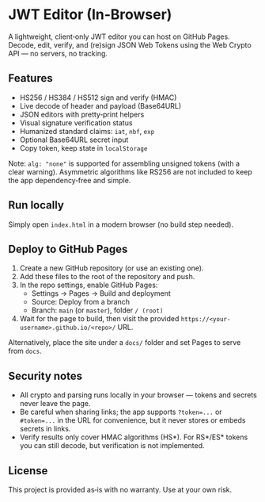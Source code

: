 # JWT Editor (In‑Browser)

A lightweight, client‑only JWT editor you can host on GitHub Pages. Decode, edit, verify, and (re)sign JSON Web Tokens using the Web Crypto API — no servers, no tracking.

## Features

- HS256 / HS384 / HS512 sign and verify (HMAC)
- Live decode of header and payload (Base64URL)
- JSON editors with pretty‑print helpers
- Visual signature verification status
- Humanized standard claims: `iat`, `nbf`, `exp`
- Optional Base64URL secret input
- Copy token, keep state in `localStorage`

Note: `alg: "none"` is supported for assembling unsigned tokens (with a clear warning). Asymmetric algorithms like RS256 are not included to keep the app dependency‑free and simple.

## Run locally

Simply open `index.html` in a modern browser (no build step needed).

## Deploy to GitHub Pages

1. Create a new GitHub repository (or use an existing one).
2. Add these files to the root of the repository and push.
3. In the repo settings, enable GitHub Pages:
   - Settings → Pages → Build and deployment
   - Source: Deploy from a branch
   - Branch: `main` (or `master`), folder `/ (root)`
4. Wait for the page to build, then visit the provided `https://<your-username>.github.io/<repo>/` URL.

Alternatively, place the site under a `docs/` folder and set Pages to serve from `docs`.

## Security notes

- All crypto and parsing runs locally in your browser — tokens and secrets never leave the page.
- Be careful when sharing links; the app supports `?token=...` or `#token=...` in the URL for convenience, but it never stores or embeds secrets in links.
- Verify results only cover HMAC algorithms (HS*). For RS*/ES* tokens you can still decode, but verification is not implemented.

## License

This project is provided as‑is with no warranty. Use at your own risk.
